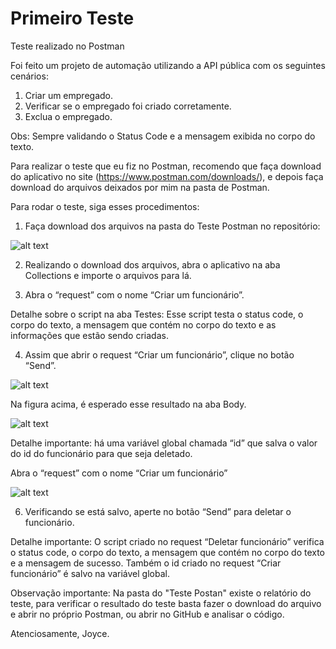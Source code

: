 # Primeiro Teste

Teste realizado no Postman

Foi feito um projeto de automação utilizando a API pública com os seguintes cenários:

1.	Criar um empregado.
2.	Verificar se o empregado foi criado corretamente.
3.	Exclua o empregado.

Obs: Sempre validando o Status Code e a mensagem exibida no corpo do texto.

Para realizar o teste que eu fiz no Postman, recomendo que faça download do aplicativo no site (https://www.postman.com/downloads/), e depois faça download do arquivos deixados por mim na pasta de Postman.

Para rodar o teste, siga esses procedimentos:

1.    Faça download dos arquivos na pasta do Teste Postman no repositório:

![alt text](https://media.discordapp.net/attachments/902270296155906159/918597290992762971/unknown.png)

2.	  Realizando o download dos arquivos, abra o aplicativo na aba Collections e importe o arquivos para lá.

3.    Abra o “request” com o nome “Criar um funcionário”.

Detalhe sobre o script na aba Testes: Esse script testa o status code, o corpo do texto, a mensagem que contém no corpo do texto e as informações que estão sendo criadas.

4.	  Assim que abrir o request “Criar um funcionário”, clique no botão “Send”. 

![alt text](https://media.discordapp.net/attachments/902270296155906159/918594211232759888/unknown.png)

Na figura acima, é esperado esse resultado na aba Body.

![alt text](https://media.discordapp.net/attachments/902270296155906159/918594737248825344/unknown.png)

Detalhe importante: há uma variável global chamada “id” que salva o valor do id do funcionário para que seja deletado.

Abra o “request” com o nome “Criar um funcionário”

![alt text](https://media.discordapp.net/attachments/902270296155906159/918595715477942412/unknown.png)

6.	  Verificando se está salvo, aperte no botão “Send” para deletar o funcionário.

Detalhe importante: O script criado no request “Deletar funcionário” verifica o status code, o corpo do texto, a mensagem que contém no corpo do texto e a mensagem de sucesso. Também o id criado no request “Criar funcionário” é salvo na variável global.

Observação importante: Na pasta do "Teste Postan" existe o relatório do teste, para verificar o resultado do teste basta fazer o download do arquivo e abrir no próprio Postman, ou abrir no GitHub e analisar o código.

Atenciosamente, Joyce.


